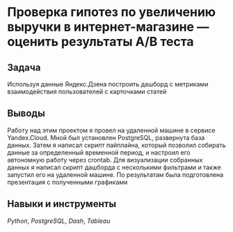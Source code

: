 # Проверка гипотез по увеличению выручки в интернет-магазине — оценить результаты A/B теста


## Задача

Используя данные Яндекс.Дзена построить дашборд с метриками взаимодействия пользователей с карточками статей

## Выводы

Работу над этим проектом я провел на удаленной машине в сервисе Yandex.Cloud. Мной
был установлен PostgreSQL, развернута база данных. Затем я написал скрипт пайплайна,
который позволил собирать данные за определенный временной период, и настроил его
автономную работу через crontab. Для визуализации собранных данных я написал скрипт
дашборда с несколькими фильтрами и также запустил его на удаленной машине. По
результатам была подготовлена презентация с полученными графиками 

## Навыки и инструменты
*Python*, *PostgreSQL*, *Dash*, *Tableau*
